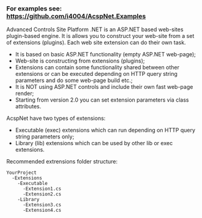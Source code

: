 ### For examples see: https://github.com/i4004/AcspNet.Examples


Advanced Controls Site Platform .NET is an ASP.NET based web-sites plugin-based engine.
It is allows you to construct your web-site from a set of extensions (plugins). Each web site extension can do their own task.

* It is based on basic ASP.NET functionality (empty ASP.NET web-page);
* Web-site is constructing from extensions (plugins);
* Extensions can contain some functionality shared between other extensions or can be executed depending on HTTP query string parameters and do some web-page build etc.;
* It is NOT using ASP.NET controls and include their own fast web-page render;
* Starting from version 2.0 you can set extension parameters via class attributes.

AcspNet have two types of extensions:
* Executable (exec) extensions which can run depending on HTTP query string parameters only;
* Library (lib) extensions which can be used by other lib or exec extensions.

Recommended extrensions folder structure:

```text
YourProject
  -Extensions
    -Executable
      -Extension1.cs
      -Extension2.cs
    -Library
      -Extension3.cs
      -Extension4.cs
```
